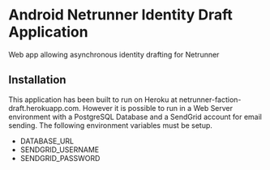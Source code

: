 # Android Netrunner Identity Draft Application
Web app allowing asynchronous identity drafting for Netrunner


## Installation
This application has been built to run on Heroku at netrunner-faction-draft.herokuapp.com. However it is possible to run in a Web Server environment with a PostgreSQL Database and a SendGrid account for email sending. The following environment variables must be setup.
* DATABASE_URL
* SENDGRID_USERNAME
* SENDGRID_PASSWORD

